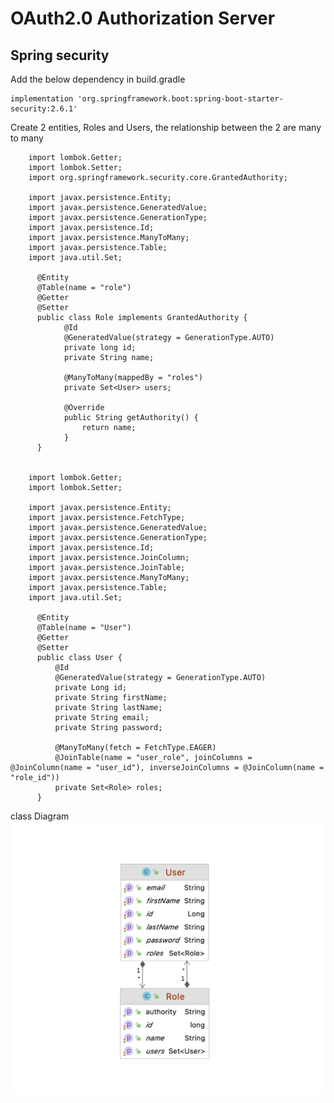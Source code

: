 # OAuth2.0 Authorization Server

## Spring security

Add the below dependency in build.gradle

    implementation 'org.springframework.boot:spring-boot-starter-security:2.6.1'

Create 2 entities, Roles and Users, the relationship between the 2 are many to many

        import lombok.Getter;
        import lombok.Setter;
        import org.springframework.security.core.GrantedAuthority;
        
        import javax.persistence.Entity;
        import javax.persistence.GeneratedValue;
        import javax.persistence.GenerationType;
        import javax.persistence.Id;
        import javax.persistence.ManyToMany;
        import javax.persistence.Table;
        import java.util.Set;

          @Entity
          @Table(name = "role")
          @Getter
          @Setter
          public class Role implements GrantedAuthority {
                @Id
                @GeneratedValue(strategy = GenerationType.AUTO)
                private long id;
                private String name;
                
                @ManyToMany(mappedBy = "roles")
                private Set<User> users;
                
                @Override
                public String getAuthority() {
                    return name;
                }
          }


        import lombok.Getter;
        import lombok.Setter;
        
        import javax.persistence.Entity;
        import javax.persistence.FetchType;
        import javax.persistence.GeneratedValue;
        import javax.persistence.GenerationType;
        import javax.persistence.Id;
        import javax.persistence.JoinColumn;
        import javax.persistence.JoinTable;
        import javax.persistence.ManyToMany;
        import javax.persistence.Table;
        import java.util.Set;

          @Entity
          @Table(name = "User")
          @Getter
          @Setter
          public class User {
              @Id
              @GeneratedValue(strategy = GenerationType.AUTO)
              private Long id;
              private String firstName;
              private String lastName;
              private String email;
              private String password;
            
              @ManyToMany(fetch = FetchType.EAGER)
              @JoinTable(name = "user_role", joinColumns = @JoinColumn(name = "user_id"), inverseJoinColumns = @JoinColumn(name = "role_id"))
              private Set<Role> roles;
          }

class Diagram
![class Diagram for users and roles](https://github.com/arun786-cloud/AuthorizationServer/blob/main/src/main/resources/images/user_role.png)